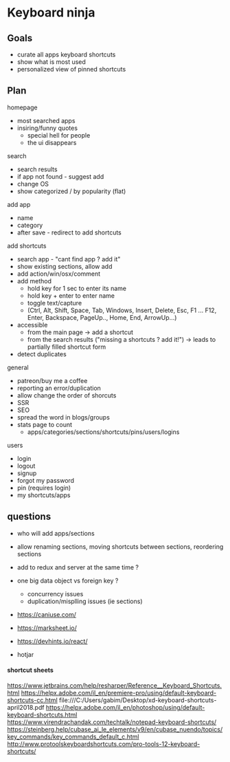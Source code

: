# Keyboard ninja

## Goals

* curate all apps keyboard shortcuts
* show what is most used
* personalized view of pinned shortcuts 

## Plan

homepage

* most searched apps
* insiring/funny quotes
  * special hell for people
  * the ui disappears

search  

* search results
* if app not found - suggest add
* change OS
* show categorized / by popularity (flat)

add app

* name
* category
* after save - redirect to add shortcuts

add shortcuts

* search app - "cant find app ? add it"
* show existing sections, allow add
* add action/win/osx/comment
* add method
  * hold key for 1 sec to enter its name
  * hold key + enter to enter name
  * toggle text/capture
  * (Ctrl, Alt, Shift, Space, Tab, Windows, Insert, Delete, Esc, F1 ... F12, Enter, Backspace, PageUp.., Home, End, ArrowUp...)
* accessible
  * from the main page -> add a shortcut
  * from the search results ("missing a shortcuts ? add it!") -> leads to partially filled shortcut form
* detect duplicates

general

* patreon/buy me a coffee
* reporting an error/duplication
* allow change the order of shorcuts
* SSR
* SEO
* spread the word in blogs/groups
* stats page to count 
  * apps/categories/sections/shortcuts/pins/users/logins

users
  
* login
* logout
* signup
* forgot my password
* pin (requires login)
* my shortcuts/apps

## questions 

* who will add apps/sections
* allow renaming sections, moving shortcuts between sections, reordering sections
* add to redux and server at the same time ?
* one big data object vs foreign key ?
  * concurrency issues
  * duplication/misplling issues (ie sections)

* https://caniuse.com/
* https://marksheet.io/
* https://devhints.io/react/
* hotjar 

#### shortcut sheets
https://www.jetbrains.com/help/resharper/Reference__Keyboard_Shortcuts.html
https://helpx.adobe.com/il_en/premiere-pro/using/default-keyboard-shortcuts-cc.html
file:///C:/Users/gabim/Desktop/xd-keyboard-shortcuts-april2018.pdf
https://helpx.adobe.com/il_en/photoshop/using/default-keyboard-shortcuts.html
https://www.virendrachandak.com/techtalk/notepad-keyboard-shortcuts/
https://steinberg.help/cubase_ai_le_elements/v9/en/cubase_nuendo/topics/key_commands/key_commands_default_c.html
http://www.protoolskeyboardshortcuts.com/pro-tools-12-keyboard-shortcuts/
